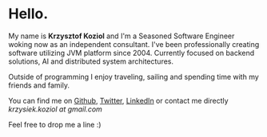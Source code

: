 # Hello.

My name is **Krzysztof Koziol** and I'm a Seasoned Software Engineer woking now as an independent consultant.
I've been professionally creating software utilizing JVM platform since 2004. Currently focused on backend solutions, AI and distributed system architectures.

Outside of programming I enjoy traveling, sailing and spending time with my friends and family.

You can find me on 
[Github](http://github.com/koziolk), 
[Twitter](http://twitter.com/krkoziol), 
[LinkedIn](http://linkedin.com/in/krkoziol) or contact me directly *krzysiek.koziol at gmail.com*

Feel free to drop me a line :)
